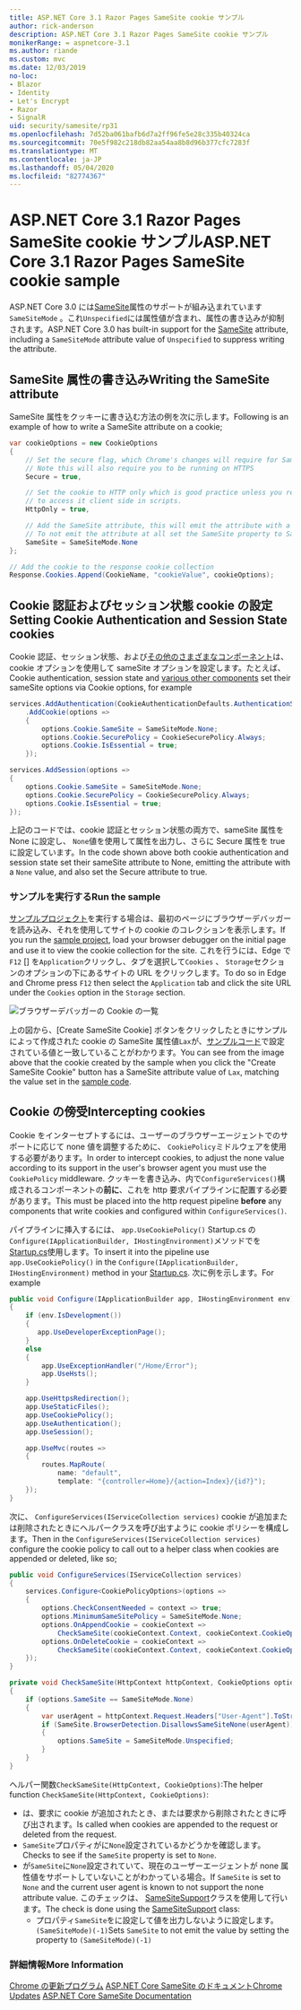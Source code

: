 ```yaml
---
title: ASP.NET Core 3.1 Razor Pages SameSite cookie サンプル
author: rick-anderson
description: ASP.NET Core 3.1 Razor Pages SameSite cookie サンプル
monikerRange: = aspnetcore-3.1
ms.author: riande
ms.custom: mvc
ms.date: 12/03/2019
no-loc:
- Blazor
- Identity
- Let's Encrypt
- Razor
- SignalR
uid: security/samesite/rp31
ms.openlocfilehash: 7d52ba061bafb6d7a2ff96fe5e28c335b40324ca
ms.sourcegitcommit: 70e5f982c218db82aa54aa8b8d96b377cfc7283f
ms.translationtype: MT
ms.contentlocale: ja-JP
ms.lasthandoff: 05/04/2020
ms.locfileid: "82774367"
---
```

# <a name="aspnet-core-31-razor-pages-samesite-cookie-sample"></a><span data-ttu-id="b4e2b-103">ASP.NET Core 3.1 Razor Pages SameSite cookie サンプル</span><span class="sxs-lookup"><span data-stu-id="b4e2b-103">ASP.NET Core 3.1 Razor Pages SameSite cookie sample</span></span>

<span data-ttu-id="b4e2b-104">ASP.NET Core 3.0 には[SameSite](https://www.owasp.org/index.php/SameSite)属性のサポートが組み込まれています`SameSiteMode` 。これ`Unspecified`には属性値が含まれ、属性の書き込みが抑制されます。</span><span class="sxs-lookup"><span data-stu-id="b4e2b-104">ASP.NET Core 3.0 has built-in support for the [SameSite](https://www.owasp.org/index.php/SameSite) attribute, including a `SameSiteMode` attribute value of `Unspecified` to suppress writing the attribute.</span></span>

## <a name="writing-the-samesite-attribute"></a><a name="sampleCode"></a><span data-ttu-id="b4e2b-105">SameSite 属性の書き込み</span><span class="sxs-lookup"><span data-stu-id="b4e2b-105">Writing the SameSite attribute</span></span>

<span data-ttu-id="b4e2b-106">SameSite 属性をクッキーに書き込む方法の例を次に示します。</span><span class="sxs-lookup"><span data-stu-id="b4e2b-106">Following is an example of how to write a SameSite attribute on a cookie;</span></span>

```c#
var cookieOptions = new CookieOptions
{
    // Set the secure flag, which Chrome's changes will require for SameSite none.
    // Note this will also require you to be running on HTTPS
    Secure = true,

    // Set the cookie to HTTP only which is good practice unless you really do need
    // to access it client side in scripts.
    HttpOnly = true,

    // Add the SameSite attribute, this will emit the attribute with a value of none.
    // To not emit the attribute at all set the SameSite property to SameSiteMode.Unspecified.
    SameSite = SameSiteMode.None
};

// Add the cookie to the response cookie collection
Response.Cookies.Append(CookieName, "cookieValue", cookieOptions);
```

## <a name="setting-cookie-authentication-and-session-state-cookies"></a><span data-ttu-id="b4e2b-107">Cookie 認証およびセッション状態 cookie の設定</span><span class="sxs-lookup"><span data-stu-id="b4e2b-107">Setting Cookie Authentication and Session State cookies</span></span>

<span data-ttu-id="b4e2b-108">Cookie 認証、セッション状態、および[その他のさまざまなコンポーネント](https://docs.microsoft.com/aspnet/core/security/samesite?view=aspnetcore-3.0)は、cookie オプションを使用して sameSite オプションを設定します。たとえば、</span><span class="sxs-lookup"><span data-stu-id="b4e2b-108">Cookie authentication, session state and [various other components](https://docs.microsoft.com/aspnet/core/security/samesite?view=aspnetcore-3.0) set their sameSite options via Cookie options, for example</span></span>

```c#
services.AddAuthentication(CookieAuthenticationDefaults.AuthenticationScheme)
    .AddCookie(options =>
    {
        options.Cookie.SameSite = SameSiteMode.None;
        options.Cookie.SecurePolicy = CookieSecurePolicy.Always;
        options.Cookie.IsEssential = true;
    });

services.AddSession(options =>
{
    options.Cookie.SameSite = SameSiteMode.None;
    options.Cookie.SecurePolicy = CookieSecurePolicy.Always;
    options.Cookie.IsEssential = true;
});
```

<span data-ttu-id="b4e2b-109">上記のコードでは、cookie 認証とセッション状態の両方で、sameSite 属性を None に設定し、 `None`値を使用して属性を出力し、さらに Secure 属性を true に設定しています。</span><span class="sxs-lookup"><span data-stu-id="b4e2b-109">In the code shown above both cookie authentication and session state set their sameSite attribute to None, emitting the attribute with a `None` value, and also set the Secure attribute to true.</span></span>

### <a name="run-the-sample"></a><span data-ttu-id="b4e2b-110">サンプルを実行する</span><span class="sxs-lookup"><span data-stu-id="b4e2b-110">Run the sample</span></span>

<span data-ttu-id="b4e2b-111">[サンプルプロジェクト](https://github.com/blowdart/AspNetSameSiteSamples/tree/master/AspNetCore31RazorPages)を実行する場合は、最初のページにブラウザーデバッガーを読み込み、それを使用してサイトの cookie のコレクションを表示します。</span><span class="sxs-lookup"><span data-stu-id="b4e2b-111">If you run the [sample project](https://github.com/blowdart/AspNetSameSiteSamples/tree/master/AspNetCore31RazorPages), load your browser debugger on the initial page and use it to view the cookie collection for the site.</span></span> <span data-ttu-id="b4e2b-112">これを行うには、Edge で`F12` [] を`Application`クリックし、タブを選択して`Cookies` 、 `Storage`セクションのオプションの下にあるサイトの URL をクリックします。</span><span class="sxs-lookup"><span data-stu-id="b4e2b-112">To do so in Edge and Chrome press `F12` then select the `Application` tab and click the site URL under the `Cookies` option in the `Storage` section.</span></span>

![ブラウザーデバッガーの Cookie の一覧](BrowserDebugger.png)

<span data-ttu-id="b4e2b-114">上の図から、[Create SameSite Cookie] ボタンをクリックしたときにサンプルによって作成された cookie の SameSite 属性値`Lax`が、[サンプルコード](#sampleCode)で設定されている値と一致していることがわかります。</span><span class="sxs-lookup"><span data-stu-id="b4e2b-114">You can see from the image above that the cookie created by the sample when you click the "Create SameSite Cookie" button has a SameSite attribute value of `Lax`, matching the value set in the [sample code](#sampleCode).</span></span>

## <a name="intercepting-cookies"></a><a name="interception"></a><span data-ttu-id="b4e2b-115">Cookie の傍受</span><span class="sxs-lookup"><span data-stu-id="b4e2b-115">Intercepting cookies</span></span>

<span data-ttu-id="b4e2b-116">Cookie をインターセプトするには、ユーザーのブラウザーエージェントでのサポートに応じて none 値を調整するために、 `CookiePolicy`ミドルウェアを使用する必要があります。</span><span class="sxs-lookup"><span data-stu-id="b4e2b-116">In order to intercept cookies, to adjust the none value according to its support in the user's browser agent you must use the `CookiePolicy` middleware.</span></span> <span data-ttu-id="b4e2b-117">クッキーを書き込み、内で`ConfigureServices()`構成されるコンポーネントの**前に**、これを http 要求パイプラインに配置する必要があります。</span><span class="sxs-lookup"><span data-stu-id="b4e2b-117">This must be placed into the http request pipeline **before** any components that write cookies and configured within `ConfigureServices()`.</span></span>

<span data-ttu-id="b4e2b-118">パイプラインに挿入するには、 `app.UseCookiePolicy()` Startup.cs の`Configure(IApplicationBuilder, IHostingEnvironment)`メソッドでを[Startup.cs](https://github.com/blowdart/AspNetSameSiteSamples/blob/master/AspNetCore21MVC/Startup.cs)使用します。</span><span class="sxs-lookup"><span data-stu-id="b4e2b-118">To insert it into the pipeline use `app.UseCookiePolicy()` in the `Configure(IApplicationBuilder, IHostingEnvironment)` method in your [Startup.cs](https://github.com/blowdart/AspNetSameSiteSamples/blob/master/AspNetCore21MVC/Startup.cs).</span></span> <span data-ttu-id="b4e2b-119">次に例を示します。</span><span class="sxs-lookup"><span data-stu-id="b4e2b-119">For example</span></span>

```c#
public void Configure(IApplicationBuilder app, IHostingEnvironment env)
{
    if (env.IsDevelopment())
    {
       app.UseDeveloperExceptionPage();
    }
    else
    {
        app.UseExceptionHandler("/Home/Error");
        app.UseHsts();
    }

    app.UseHttpsRedirection();
    app.UseStaticFiles();
    app.UseCookiePolicy();
    app.UseAuthentication();
    app.UseSession();

    app.UseMvc(routes =>
    {
        routes.MapRoute(
            name: "default",
            template: "{controller=Home}/{action=Index}/{id?}");
    });
}
```

<span data-ttu-id="b4e2b-120">次に、 `ConfigureServices(IServiceCollection services)` cookie が追加または削除されたときにヘルパークラスを呼び出すように cookie ポリシーを構成します。</span><span class="sxs-lookup"><span data-stu-id="b4e2b-120">Then in the `ConfigureServices(IServiceCollection services)` configure the cookie policy to call out to a helper class when cookies are appended or deleted, like so;</span></span>

```c#
public void ConfigureServices(IServiceCollection services)
{
    services.Configure<CookiePolicyOptions>(options =>
    {
        options.CheckConsentNeeded = context => true;
        options.MinimumSameSitePolicy = SameSiteMode.None;
        options.OnAppendCookie = cookieContext =>
            CheckSameSite(cookieContext.Context, cookieContext.CookieOptions);
        options.OnDeleteCookie = cookieContext =>
            CheckSameSite(cookieContext.Context, cookieContext.CookieOptions);
    });
}

private void CheckSameSite(HttpContext httpContext, CookieOptions options)
{
    if (options.SameSite == SameSiteMode.None)
    {
        var userAgent = httpContext.Request.Headers["User-Agent"].ToString();
        if (SameSite.BrowserDetection.DisallowsSameSiteNone(userAgent))
        {
            options.SameSite = SameSiteMode.Unspecified;
        }
    }
}
```

<span data-ttu-id="b4e2b-121">ヘルパー関数`CheckSameSite(HttpContext, CookieOptions)`:</span><span class="sxs-lookup"><span data-stu-id="b4e2b-121">The helper function `CheckSameSite(HttpContext, CookieOptions)`:</span></span>

* <span data-ttu-id="b4e2b-122">は、要求に cookie が追加されたとき、または要求から削除されたときに呼び出されます。</span><span class="sxs-lookup"><span data-stu-id="b4e2b-122">Is called when cookies are appended to the request or deleted from the request.</span></span>
* <span data-ttu-id="b4e2b-123">`SameSite`プロパティがに`None`設定されているかどうかを確認します。</span><span class="sxs-lookup"><span data-stu-id="b4e2b-123">Checks to see if the `SameSite` property is set to `None`.</span></span>
* <span data-ttu-id="b4e2b-124">が`SameSite`に`None`設定されていて、現在のユーザーエージェントが none 属性値をサポートしていないことがわかっている場合。</span><span class="sxs-lookup"><span data-stu-id="b4e2b-124">If `SameSite` is set to `None` and the current user agent is known to not support the none attribute value.</span></span> <span data-ttu-id="b4e2b-125">このチェックは、 [SameSiteSupport](https://github.com/dotnet/AspNetCore.Docs/tree/master/aspnetcore/security/samesite/sample/snippets/SameSiteSupport.cs)クラスを使用して行います。</span><span class="sxs-lookup"><span data-stu-id="b4e2b-125">The check is done using the [SameSiteSupport](https://github.com/dotnet/AspNetCore.Docs/tree/master/aspnetcore/security/samesite/sample/snippets/SameSiteSupport.cs) class:</span></span>
  * <span data-ttu-id="b4e2b-126">プロパティ`SameSite`をに設定して値を出力しないように設定します。`(SameSiteMode)(-1)`</span><span class="sxs-lookup"><span data-stu-id="b4e2b-126">Sets `SameSite` to not emit the value by setting the property to `(SameSiteMode)(-1)`</span></span>

### <a name="more-information"></a><span data-ttu-id="b4e2b-127">詳細情報</span><span class="sxs-lookup"><span data-stu-id="b4e2b-127">More Information</span></span>
 
<span data-ttu-id="b4e2b-128">[Chrome の更新プログラム](https://www.chromium.org/updates/same-site)
[ASP.NET Core SameSite のドキュメント](xref:security/samesite)</span><span class="sxs-lookup"><span data-stu-id="b4e2b-128">[Chrome Updates](https://www.chromium.org/updates/same-site)
[ASP.NET Core SameSite Documentation](xref:security/samesite)</span></span>